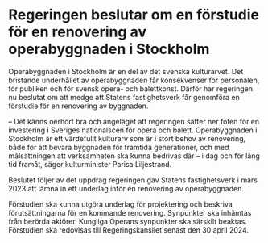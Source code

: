 # Regeringen beslutar om en förstudie för en renovering av operabyggnaden i Stockholm

Operabyggnaden i Stockholm är en del av det svenska kulturarvet. Det bristande underhållet av operabyggnaden får konsekvenser för personalen, för publiken och för svensk opera- och balettkonst. Därför har regeringen nu beslutat om att medge att Statens fastighetsverk får genomföra en förstudie för en renovering av byggnaden.

– Det känns oerhört bra och angeläget att regeringen sätter ner foten för en investering i Sveriges nationalscen för opera och balett. Operabyggnaden i Stockholm är ett värdefullt kulturarv som är i stort behov av renovering, både för att bevara byggnaden för framtida generationer, och med målsättningen att verksamheten ska kunna bedrivas där – i dag och för lång tid framåt, säger kulturminister Parisa Liljestrand.

Beslutet följer av det uppdrag regeringen gav Statens fastighetsverk i mars 2023 att lämna in ett underlag inför en renovering av operabyggnaden.

Förstudien ska kunna utgöra underlag för projektering och beskriva förutsättningarna för en kommande renovering. Synpunkter ska inhämtas från berörda aktörer. Kungliga Operans synpunkter ska särskilt beaktas. Förstudien ska redovisas till Regeringskansliet senast den 30 april 2024.
